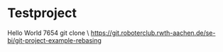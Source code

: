 # Testproject

Hello World
7654
git clone \ https://git.roboterclub.rwth-aachen.de/se-bi/git-project-example-rebasing
